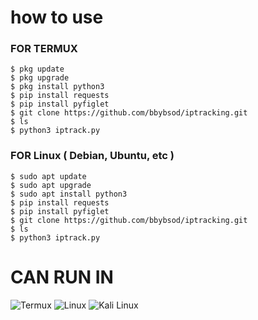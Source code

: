 # how to use 
### FOR TERMUX
```terminal
$ pkg update
$ pkg upgrade
$ pkg install python3
$ pip install requests
$ pip install pyfiglet
$ git clone https://github.com/bbybsod/iptracking.git
$ ls
$ python3 iptrack.py
```

### FOR Linux ( Debian, Ubuntu, etc )
```terminal
$ sudo apt update
$ sudo apt upgrade
$ sudo apt install python3
$ pip install requests
$ pip install pyfiglet
$ git clone https://github.com/bbybsod/iptracking.git
$ ls
$ python3 iptrack.py
```
# CAN RUN IN 
![Termux](https://img.shields.io/badge/Termux-000000?style=for-the-badge&logo=android&logoColor=white)
![Linux](https://img.shields.io/badge/Linux-FCC624?style=for-the-badge&logo=linux&logoColor=black)
![Kali Linux](https://img.shields.io/badge/Kali_Linux-557C94?style=for-the-badge&logo=kali-linux&logoColor=white)
